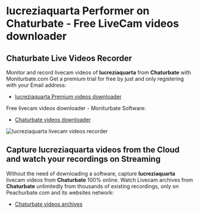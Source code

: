 # lucreziaquarta Performer on Chaturbate - Free LiveCam videos downloader

## Chaturbate Live Videos Recorder

Monitor and record livecam videos of **lucreziaquarta** from **Chaturbate** with Moniturbate.com
Get a premium trial for free by just and only registering with your Email address:
* [lucreziaquarta Premium videos downloader](https://moniturbate.com/request-demo-licence-key.html)

Free livecam videos downloader - Moniturbate Software:
* [Chaturbate videos downloader](https://moniturbate.com/moniturbate-download-software.html)

![lucreziaquarta livecam videos recorder](https://peachurnet.com/templates/moniturbate-software.png)


## Capture lucreziaquarta videos from the Cloud and watch your recordings on Streaming

Without the need of downloading a software, capture **lucreziaquarta** livecam videos from **Chaturbate** 100% online.
Watch Livecam archives from **Chaturbate** unlimitedly from thousands of existing recordings, only on Peachurbate.com and its websites network:
* [Chaturbate videos archives](https://peachurnet.com/)